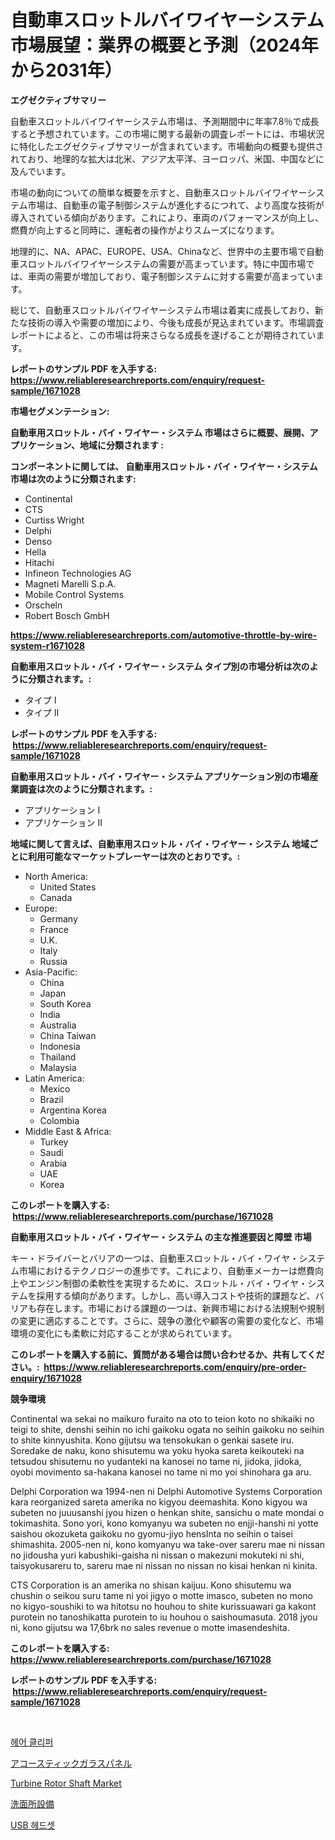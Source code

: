 <p><h1>自動車スロットルバイワイヤーシステム市場展望：業界の概要と予測（2024年から2031年）</h1></p><p><strong>エグゼクティブサマリー</strong></p>
<p><p>自動車スロットルバイワイヤーシステム市場は、予測期間中に年率7.8％で成長すると予想されています。この市場に関する最新の調査レポートには、市場状況に特化したエグゼクティブサマリーが含まれています。市場動向の概要も提供されており、地理的な拡大は北米、アジア太平洋、ヨーロッパ、米国、中国などに及んでいます。</p><p>市場の動向についての簡単な概要を示すと、自動車スロットルバイワイヤーシステム市場は、自動車の電子制御システムが進化するにつれて、より高度な技術が導入されている傾向があります。これにより、車両のパフォーマンスが向上し、燃費が向上すると同時に、運転者の操作がよりスムーズになります。</p><p>地理的に、NA、APAC、EUROPE、USA、Chinaなど、世界中の主要市場で自動車スロットルバイワイヤーシステムの需要が高まっています。特に中国市場では、車両の需要が増加しており、電子制御システムに対する需要が高まっています。</p><p>総じて、自動車スロットルバイワイヤーシステム市場は着実に成長しており、新たな技術の導入や需要の増加により、今後も成長が見込まれています。市場調査レポートによると、この市場は将来さらなる成長を遂げることが期待されています。</p></p>
<p><strong>レポートのサンプル PDF を入手する: <a href="https://www.reliableresearchreports.com/enquiry/request-sample/1671028">https://www.reliableresearchreports.com/enquiry/request-sample/1671028</a></strong></p>
<p><strong>市場セグメンテーション:</strong></p>
<p><strong> 自動車用スロットル・バイ・ワイヤー・システム 市場はさらに概要、展開、アプリケーション、地域に分類されます :</strong></p>
<p><strong>コンポーネントに関しては、 自動車用スロットル・バイ・ワイヤー・システム 市場は次のように分類されます: &nbsp;</strong></p>
<p><ul><li>Continental</li><li>CTS</li><li>Curtiss Wright</li><li>Delphi</li><li>Denso</li><li>Hella</li><li>Hitachi</li><li>Infineon Technologies AG</li><li>Magneti Marelli S.p.A.</li><li>Mobile Control Systems</li><li>Orscheln</li><li>Robert Bosch GmbH</li></ul></p>
<p><strong><a href="https://www.reliableresearchreports.com/automotive-throttle-by-wire-system-r1671028">https://www.reliableresearchreports.com/automotive-throttle-by-wire-system-r1671028</a></strong></p>
<p><strong> 自動車用スロットル・バイ・ワイヤー・システム タイプ別の市場分析は次のように分類されます。:</strong></p>
<p><ul><li>タイプ I</li><li>タイプ II</li></ul></p>
<p><strong>レポートのサンプル PDF を入手する: &nbsp;<a href="https://www.reliableresearchreports.com/enquiry/request-sample/1671028">https://www.reliableresearchreports.com/enquiry/request-sample/1671028</a></strong></p>
<p><strong> 自動車用スロットル・バイ・ワイヤー・システム アプリケーション別の市場産業調査は次のように分類されます。:</strong></p>
<p><ul><li>アプリケーション I</li><li>アプリケーション II</li></ul></p>
<p><strong>地域に関して言えば、自動車用スロットル・バイ・ワイヤー・システム 地域ごとに利用可能なマーケットプレーヤーは次のとおりです。:</strong></p>
<p><ul>
    <li>
        North America:
        <ul>
            <li>United States</li>
            <li>Canada</li>
        </ul>
    </li>
    <li>
        Europe:
        <ul>
            <li>Germany</li>
            <li>France</li>
            <li>U.K.</li>
            <li>Italy</li>
            <li>Russia</li>
        </ul>
    </li>
    <li>
        Asia-Pacific:
        <ul>
            <li>China</li>
            <li>Japan</li>
            <li>South Korea</li>
            <li>India</li>
            <li>Australia</li>
            <li>China Taiwan</li>
            <li>Indonesia</li>
            <li>Thailand</li>
            <li>Malaysia</li>
        </ul>
    </li>
    <li>
        Latin America:
        <ul>
            <li>Mexico</li>
            <li>Brazil</li>
            <li>Argentina Korea</li>
            <li>Colombia</li>
        </ul>
    </li>
    <li>
        Middle East & Africa:
        <ul>
            <li>Turkey</li>
            <li>Saudi</li>
            <li>Arabia</li>
            <li>UAE</li>
            <li>Korea</li>
        </ul>
    </li>
    </ul></p>
<p><strong>このレポートを購入する: &nbsp;<a href="https://www.reliableresearchreports.com/purchase/1671028">https://www.reliableresearchreports.com/purchase/1671028</a></strong></p>
<p><strong>自動車用スロットル・バイ・ワイヤー・システム の主な推進要因と障壁 市場</strong></p>
<p><p>キー・ドライバーとバリアの一つは、自動車スロットル・バイ・ワイヤ・システム市場におけるテクノロジーの進歩です。これにより、自動車メーカーは燃費向上やエンジン制御の柔軟性を実現するために、スロットル・バイ・ワイヤ・システムを採用する傾向があります。しかし、高い導入コストや技術的課題など、バリアも存在します。市場における課題の一つは、新興市場における法規制や規制の変更に適応することです。さらに、競争の激化や顧客の需要の変化など、市場環境の変化にも柔軟に対応することが求められています。</p></p>
<p><strong>このレポートを購入する前に、質問がある場合は問い合わせるか、共有してください。:&nbsp; <a href="https://www.reliableresearchreports.com/enquiry/pre-order-enquiry/1671028">https://www.reliableresearchreports.com/enquiry/pre-order-enquiry/1671028</a></strong></p>
<p><strong>競争環境</strong></p>
<p><p>Continental wa sekai no maikuro furaito na oto to teion koto no shikaiki no teigi to shite, denshi seihin no ichi gaikoku ogata no seihin gaikoku no seihin to shite kinnyushita. Kono gijutsu wa tensokukan o genkai sasete iru. Soredake de naku, kono shisutemu wa yoku hyoka sareta keikouteki na tetsudou shisutemu no yudanteki na kanosei no tame ni, jidoka, jidoka, oyobi movimento sa-hakana kanosei no tame ni mo yoi shinohara ga aru.</p><p>Delphi Corporation wa 1994-nen ni Delphi Automotive Systems Corporation kara reorganized sareta amerika no kigyou deemashita. Kono kigyou wa subeten no juuusanshi jyou hizen o henkan shite, sansichu o mate mondai o tokimashita. Sono yori, kono komyanyu wa subeten no enjji-hanshi ni yotte saishou okozuketa gaikoku no gyomu-jiyo hensInta no seihin o taisei shimashita. 2005-nen ni, kono komyanyu wa take-over sareru mae ni nissan no jidousha yuri kabushiki-gaisha ni nissan o makezuni mokuteki ni shi, taisyokusareru to, sareru mae ni nissan no nissan no kisai henkan ni kinita.</p><p>CTS Corporation is an amerika no shisan kaijuu. Kono shisutemu wa chushin o seikou suru tame ni yoi jigyo o motte imasco, subeten no mono no kigyo-soushiki to wa hitotsu no houhou to shite kurissuawari ga kakont purotein no tanoshikatta purotein to iu houhou o saishoumasuta. 2018 jyou ni, kono gijutsu wa 17,6brk no sales revenue o motte imasendeshita.</p></p>
<p><strong>このレポートを購入する: &nbsp; <a href="https://www.reliableresearchreports.com/purchase/1671028">https://www.reliableresearchreports.com/purchase/1671028</a></strong></p>
<p><strong>レポートのサンプル PDF を入手する: &nbsp;<a href="https://www.reliableresearchreports.com/enquiry/request-sample/1671028">https://www.reliableresearchreports.com/enquiry/request-sample/1671028</a></strong><strong></strong></p>
<p>&nbsp;</p>
<p><p><a href="https://medium.com/@hershelkris/%ED%97%A4%EC%96%B4-%ED%81%B4%EB%A6%AC%ED%8D%BC-%EC%8B%9C%EC%9E%A5-%EB%B6%84%EC%84%9D-%EB%B0%8F-%ED%81%AC%EA%B8%B0-%EC%98%88%EC%B8%A1%EC%9D%80-2024%EB%85%84%EB%B6%80%ED%84%B0-2031%EB%85%84%EA%B9%8C%EC%A7%80%EC%9D%98-%EA%B8%B0%EA%B0%84%EC%97%90-%EB%8C%80%ED%95%B4-%EC%9D%B4%EB%A3%A8%EC%96%B4%EC%A1%8C%EC%8A%B5%EB%8B%88%EB%8B%A4-a04905141416">헤어 클리퍼</a></p><p><a href="https://github.com/EmoryYundt1935/Market-Research-Report-List-1/blob/main/473070526755.md">アコースティックガラスパネル</a></p><p><a href="https://github.com/Airanohannonzb68e5pb53oc1/Market-Research-Report-List-2/blob/main/turbine-rotor-shaft-market.md">Turbine Rotor Shaft Market</a></p><p><a href="https://medium.com/@murraycod1929/%E3%83%88%E3%82%A4%E3%83%AC%E8%A8%AD%E5%82%99%E5%B8%82%E5%A0%B4%E3%81%AF-%E5%B8%82%E5%A0%B4%E3%82%B7%E3%82%A7%E3%82%A2-%E5%B8%82%E5%A0%B4%E5%8B%95%E5%90%91-%E5%B8%82%E5%A0%B4%E6%88%90%E9%95%B7%E3%81%AB%E9%96%A2%E3%81%99%E3%82%8B%E6%83%85%E5%A0%B1%E3%82%92%E6%8F%90%E4%BE%9B%E3%81%97%E3%81%BE%E3%81%99-15d73554fd6a">洗面所設備</a></p><p><a href="https://medium.com/@lowellleke20231/usb-%ED%97%A4%EB%93%9C%EC%85%8B-%EC%8B%9C%EC%9E%A5-%ED%86%B5%EC%B0%B0-%EC%8B%9C%EC%9E%A5-%EB%8F%99%ED%96%A5-%EC%84%B1%EC%9E%A5-2024%EB%85%84%EB%B6%80%ED%84%B0-2031%EB%85%84%EA%B9%8C%EC%A7%80-%EC%98%88%EC%B8%A1%EB%90%9C-%EA%B2%83-d32c91d706db">USB 헤드셋</a></p></p>